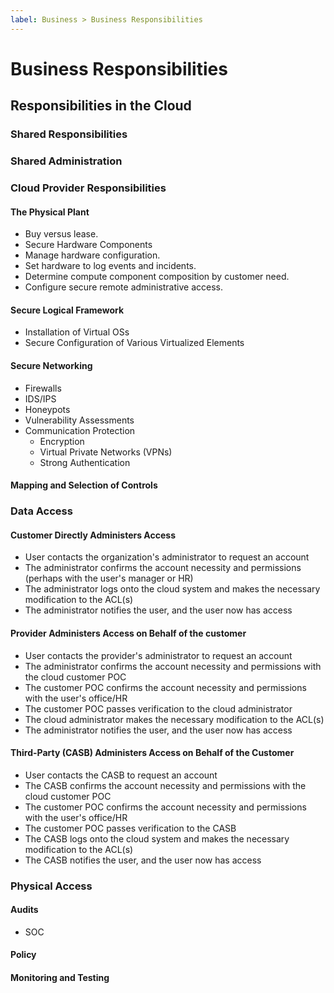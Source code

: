 ```yaml
---
label: Business > Business Responsibilities
---
```


# Business Responsibilities

## Responsibilities in the Cloud

### Shared Responsibilities

### Shared Administration

### Cloud Provider Responsibilities

#### The Physical Plant

- Buy versus lease.
- Secure Hardware Components
- Manage hardware configuration.
- Set hardware to log events and incidents.
- Determine compute component composition by customer need.
- Configure secure remote administrative access.

#### Secure Logical Framework

- Installation of Virtual OSs
- Secure Configuration of Various Virtualized Elements

#### Secure Networking

- Firewalls
- IDS/IPS
- Honeypots
- Vulnerability Assessments
- Communication Protection
  - Encryption
  - Virtual Private Networks (VPNs)
  - Strong Authentication

#### Mapping and Selection of Controls

### Data Access

#### Customer Directly Administers Access

- User contacts the organization's administrator to request an account
- The administrator confirms the account necessity and permissions (perhaps with the user's manager or HR)
- The administrator logs onto the cloud system and makes the necessary modification to the ACL(s)
- The administrator notifies the user, and the user now has access

#### Provider Administers Access on Behalf of the customer

- User contacts the provider's administrator to request an account
- The administrator confirms the account necessity and permissions with the cloud customer POC
- The customer POC confirms the account necessity and permissions with the user's office/HR
- The customer POC passes verification to the cloud administrator
- The cloud administrator makes the necessary modification to the ACL(s)
- The administrator notifies the user, and the user now has access

#### Third-Party (CASB) Administers Access on Behalf of the Customer

- User contacts the CASB to request an account
- The CASB confirms the account necessity and permissions with the cloud customer POC
- The customer POC confirms the account necessity and permissions with the user's office/HR
- The customer POC passes verification to the CASB
- The CASB logs onto the cloud system and makes the necessary modification to the ACL(s)
- The CASB notifies the user, and the user now has access

### Physical Access

#### Audits

- SOC

#### Policy

#### Monitoring and Testing
